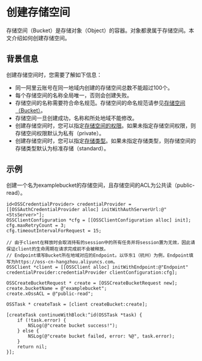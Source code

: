 # 创建存储空间

存储空间（Bucket）是存储对象（Object）的容器。对象都隶属于存储空间。本文介绍如何创建存储空间。

## 背景信息

创建存储空间时，您需要了解如下信息：

-   同一阿里云账号在同一地域内创建的存储空间总数不能超过100个。
-   每个存储空间的名称全局唯一，否则会创建失败。
-   存储空间的名称需要符合命名规范。存储空间的命名规范请参见[存储空间（Bucket）](/cn.zh-CN/开发指南/基本概念.md)。
-   存储空间一旦创建成功，名称和所处地域不能修改。
-   创建存储空间时，您可以指定[存储空间的权限](/cn.zh-CN/开发指南/存储空间（Bucket）/设置存储空间读写权限（ACL）.md)。如果未指定存储空间权限，则存储空间权限默认为私有（private）。
-   创建存储空间时，您可以指定[存储类型](/cn.zh-CN/开发指南/存储类型/存储类型介绍.md)。如果未指定存储类型，则存储空间的存储类型默认为标准存储（standard）。

## 示例

创建一个名为examplebucket的存储空间，且存储空间的ACL为公共读（public-read）。

```
id<OSSCredentialProvider> credentialProvider = [[OSSAuthCredentialProvider alloc] initWithAuthServerUrl:@"<StsServer>"];
OSSClientConfiguration *cfg = [[OSSClientConfiguration alloc] init];
cfg.maxRetryCount = 3;
cfg.timeoutIntervalForRequest = 15;

// 由于client在释放时会取消持有的session中的所有任务并将session置为无效，因此请保证client的生命周期在请求完成前不会被释放。
// Endpoint填写Bucket所在地域对应的Endpoint。以华东1（杭州）为例，Endpoint填写为https://oss-cn-hangzhou.aliyuncs.com。
OSSClient *client = [[OSSClient alloc] initWithEndpoint:@"Endpoint" credentialProvider:credentialProvider clientConfiguration:cfg];

OSSCreateBucketRequest * create = [OSSCreateBucketRequest new];
create.bucketName = @"examplebucket";
create.xOssACL = @"public-read";

OSSTask * createTask = [client createBucket:create];

[createTask continueWithBlock:^id(OSSTask *task) {
    if (!task.error) {
        NSLog(@"create bucket success!");
    } else {
        NSLog(@"create bucket failed, error: %@", task.error);
    }
    return nil;
}];            
```

